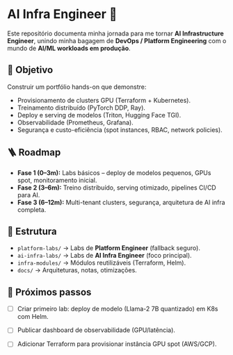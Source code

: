 # AI Infra Engineer 🚀

Este repositório documenta minha jornada para me tornar **AI Infrastructure Engineer**, unindo minha bagagem de **DevOps / Platform Engineering** com o mundo de **AI/ML workloads em produção**.

## 🎯 Objetivo
Construir um portfólio hands-on que demonstre:
- Provisionamento de clusters GPU (Terraform + Kubernetes).
- Treinamento distribuído (PyTorch DDP, Ray).
- Deploy e serving de modelos (Triton, Hugging Face TGI).
- Observabilidade (Prometheus, Grafana).
- Segurança e custo-eficiência (spot instances, RBAC, network policies).

## 🪜 Roadmap
- **Fase 1 (0–3m):** Labs básicos – deploy de modelos pequenos, GPUs spot, monitoramento inicial.
- **Fase 2 (3–6m):** Treino distribuído, serving otimizado, pipelines CI/CD para AI.
- **Fase 3 (6–12m):** Multi-tenant clusters, segurança, arquitetura de AI infra completa.

## 📂 Estrutura
- `platform-labs/` → Labs de **Platform Engineer** (fallback seguro).
- `ai-infra-labs/` → Labs de **AI Infra Engineer** (foco principal).
- `infra-modules/` → Módulos reutilizáveis (Terraform, Helm).
- `docs/` → Arquiteturas, notas, otimizações.

## 🚀 Próximos passos
- [ ] Criar primeiro lab: deploy de modelo (Llama-2 7B quantizado) em K8s com Helm.
- [ ] Publicar dashboard de observabilidade (GPU/latência).
- [ ] Adicionar Terraform para provisionar instância GPU spot (AWS/GCP).

